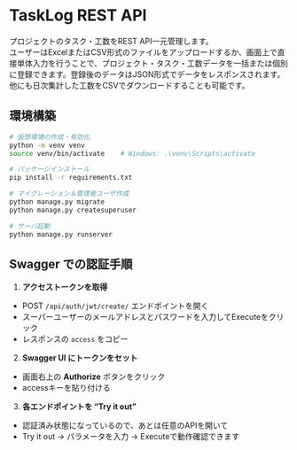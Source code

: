 # TaskLog REST API
プロジェクトのタスク・工数をREST API一元管理します。  
ユーザーはExcelまたはCSV形式のファイルをアップロードするか、画面上で直接単体入力を行うことで、プロジェクト・タスク・工数データを一括または個別に登録できます。登録後のデータはJSON形式でデータをレスポンスされます。他にも日次集計した工数をCSVでダウンロードすることも可能です。

## 環境構築
```bash
# 仮想環境の作成・有効化
python -m venv venv
source venv/bin/activate    # Windows: .\venv\Scripts\activate

# パッケージインストール
pip install -r requirements.txt

# マイグレーション＆管理者ユーザ作成
python manage.py migrate
python manage.py createsuperuser

# サーバ起動
python manage.py runserver
```

## Swagger での認証手順

1. **アクセストークンを取得**  
- POST `/api/auth/jwt/create/` エンドポイントを開く  
- スーパーユーザーのメールアドレスとパスワードを入力してExecuteをクリック
- レスポンスの `access` をコピー

2. **Swagger UI にトークンをセット**  
- 画面右上の **Authorize** ボタンをクリック  
- accessキーを貼り付ける

3. **各エンドポイントを “Try it out”**  
- 認証済み状態になっているので、あとは任意のAPIを開いて  
- Try it out → パラメータを入力 → Executeで動作確認できます  
